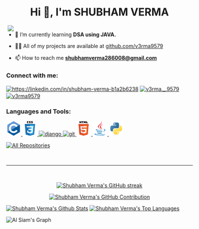 <h1 align="center">Hi 👋, I'm SHUBHAM VERMA</h1>
<img align="right" src="https://github.com/Anmol-Baranwal/Cool-GIFs-For-GitHub/assets/74038190/219bcc70-f5dc-466b-9a60-29653d8e8433" width="500">

- 🌱 I’m currently learning **DSA using JAVA.**

- 👨‍💻 All of my projects are available at [github.com/v3rma9579](github.com/v3rma9579)

- 📫 How to reach me **shubhamverma286008@gmail.com**

<h3 align="left">Connect with me:</h3>
<p align="left">
<a href="https://linkedin.com/in/https://linkedin.com/in/shubham-verma-b1a2b6238" target="blank"><img align="center" src="https://raw.githubusercontent.com/rahuldkjain/github-profile-readme-generator/master/src/images/icons/Social/linked-in-alt.svg" alt="https://linkedin.com/in/shubham-verma-b1a2b6238" height="30" width="40" /></a>
<a href="https://instagram.com/v3rma._.9579" target="blank"><img align="center" src="https://raw.githubusercontent.com/rahuldkjain/github-profile-readme-generator/master/src/images/icons/Social/instagram.svg" alt="v3rma._.9579" height="30" width="40" /></a>
<a href="https://www.leetcode.com/v3rma9579" target="blank"><img align="center" src="https://raw.githubusercontent.com/rahuldkjain/github-profile-readme-generator/master/src/images/icons/Social/leet-code.svg" alt="v3rma9579" height="30" width="40" /></a>
</p>

<h3 align="left">Languages and Tools:</h3>
<p align="left"> <a href="https://www.cprogramming.com/" target="_blank" rel="noreferrer"> <img src="https://raw.githubusercontent.com/devicons/devicon/master/icons/c/c-original.svg" alt="c" width="40" height="40"/> </a> <a href="https://www.w3schools.com/css/" target="_blank" rel="noreferrer"> <img src="https://raw.githubusercontent.com/devicons/devicon/master/icons/css3/css3-original-wordmark.svg" alt="css3" width="40" height="40"/> </a> <a href="https://www.djangoproject.com/" target="_blank" rel="noreferrer"> <img src="https://cdn.worldvectorlogo.com/logos/django.svg" alt="django" width="40" height="40"/> </a> <a href="https://git-scm.com/" target="_blank" rel="noreferrer"> <img src="https://www.vectorlogo.zone/logos/git-scm/git-scm-icon.svg" alt="git" width="40" height="40"/> </a> <a href="https://www.w3.org/html/" target="_blank" rel="noreferrer"> <img src="https://raw.githubusercontent.com/devicons/devicon/master/icons/html5/html5-original-wordmark.svg" alt="html5" width="40" height="40"/> </a> <a href="https://www.java.com" target="_blank" rel="noreferrer"> <img src="https://raw.githubusercontent.com/devicons/devicon/master/icons/java/java-original.svg" alt="java" width="40" height="40"/> </a> <a href="https://www.python.org" target="_blank" rel="noreferrer"> <img src="https://raw.githubusercontent.com/devicons/devicon/master/icons/python/python-original.svg" alt="python" width="40" height="40"/> </a> </p>

<p align="left">
  <a href="https://github.com/v3rma9579?tab=repositories" target="_blank"><img alt="All Repositories" title="All Repositories" src="https://img.shields.io/badge/-All%20Repos-2962FF?style=for-the-badge&logo=koding&logoColor=white"/></a>
</p>

<br/>
<hr/>
<br/>

<p align="center">
  <a href="https://github.com/v3rma9579">
    <img src="https://github-readme-streak-stats.herokuapp.com/?user=v3rma9579&theme=radical&border=7F3FBF&background=0D1117" alt="Shubham Verma's GitHub streak"/>
  </a>
</p>

<p align="center">
  <a href="https://github.com/v3rma9579">
    <img src="https://github-profile-summary-cards.vercel.app/api/cards/profile-details?username=v3rma9579&theme=radical" alt="Shubham Verma's GitHub Contribution"/>
  </a>
</p>

<a> 
    <a href="https://github.com/v3rma9579"><img alt="Shubham Verma's Github Stats" src="https://denvercoder1-github-readme-stats.vercel.app/api?username=v3rma9579&show_icons=true&count_private=true&theme=react&border_color=7F3FBF&bg_color=0D1117&title_color=F85D7F&icon_color=F8D866" height="192px" width="49.5%"/></a>
  <a href="https://github.com/v3rma9579"><img alt="Shubham Verma's Top Languages" src="https://denvercoder1-github-readme-stats.vercel.app/api/top-langs/?username=v3rma9579&langs_count=8&layout=compact&theme=react&border_color=7F3FBF&bg_color=0D1117&title_color=F85D7F&icon_color=F8D866" height="192px" width="49.5%"/></a>
  <br/>
</a>


![Al Siam's Graph](https://github-readme-activity-graph.vercel.app/graph?username=v3rma9579&custom_title=Verma's%20GitHub%20Activity%20Graph&bg_color=0D1117&color=7F3FBF&line=7F3FBF&point=7F3FBF&area_color=FFFFFF&title_color=FFFFFF&area=true)
